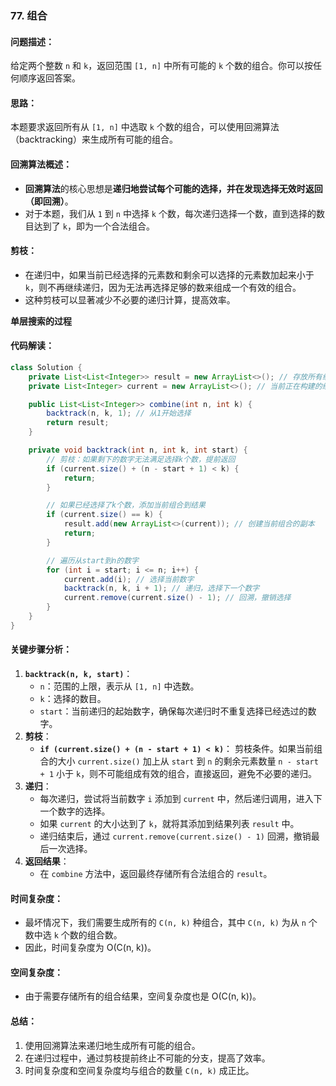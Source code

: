 ### **77. 组合**

#### **问题描述**：

给定两个整数 `n` 和 `k`，返回范围 `[1, n]` 中所有可能的 `k` 个数的组合。你可以按任何顺序返回答案。

#### **思路**：

本题要求返回所有从 `[1, n]` 中选取 `k` 个数的组合，可以使用回溯算法（backtracking）来生成所有可能的组合。

#### **回溯算法概述**：

- **回溯算法**的核心思想是**递归地尝试每个可能的选择，并在发现选择无效时返回（即回溯）**。
- 对于本题，我们从 `1` 到 `n` 中选择 `k` 个数，每次递归选择一个数，直到选择的数目达到了 `k`，即为一个合法组合。

#### **剪枝**：

- 在递归中，如果当前已经选择的元素数和剩余可以选择的元素数加起来小于 `k`，则不再继续递归，因为无法再选择足够的数来组成一个有效的组合。
- 这种剪枝可以显著减少不必要的递归计算，提高效率。

**单层搜索的过程**



#### **代码解读**：

```java
class Solution {
    private List<List<Integer>> result = new ArrayList<>(); // 存放所有组合的结果
    private List<Integer> current = new ArrayList<>(); // 当前正在构建的组合

    public List<List<Integer>> combine(int n, int k) {
        backtrack(n, k, 1); // 从1开始选择
        return result;
    }

    private void backtrack(int n, int k, int start) {
        // 剪枝：如果剩下的数字无法满足选择k个数，提前返回
        if (current.size() + (n - start + 1) < k) {
            return;
        }

        // 如果已经选择了k个数，添加当前组合到结果
        if (current.size() == k) {
            result.add(new ArrayList<>(current)); // 创建当前组合的副本
            return;
        }

        // 遍历从start到n的数字
        for (int i = start; i <= n; i++) {
            current.add(i); // 选择当前数字
            backtrack(n, k, i + 1); // 递归，选择下一个数字
            current.remove(current.size() - 1); // 回溯，撤销选择
        }
    }
}
```

#### **关键步骤分析**：

1. **`backtrack(n, k, start)`**：
   - `n`：范围的上限，表示从 `[1, n]` 中选数。
   - `k`：选择的数目。
   - `start`：当前递归的起始数字，确保每次递归时不重复选择已经选过的数字。
2. **剪枝**：
   - **`if (current.size() + (n - start + 1) < k)`**：
      剪枝条件。如果当前组合的大小 `current.size()` 加上从 `start` 到 `n` 的剩余元素数量 `n - start + 1` 小于 `k`，则不可能组成有效的组合，直接返回，避免不必要的递归。
3. **递归**：
   - 每次递归，尝试将当前数字 `i` 添加到 `current` 中，然后递归调用，进入下一个数字的选择。
   - 如果 `current` 的大小达到了 `k`，就将其添加到结果列表 `result` 中。
   - 递归结束后，通过 `current.remove(current.size() - 1)` 回溯，撤销最后一次选择。
4. **返回结果**：
   - 在 `combine` 方法中，返回最终存储所有合法组合的 `result`。

#### **时间复杂度**：

- 最坏情况下，我们需要生成所有的 `C(n, k)` 种组合，其中 `C(n, k)` 为从 `n` 个数中选 `k` 个数的组合数。
- 因此，时间复杂度为 O(C(n, k))。

#### **空间复杂度**：

- 由于需要存储所有的组合结果，空间复杂度也是 O(C(n, k))。

#### **总结**：

1. 使用回溯算法来递归地生成所有可能的组合。
2. 在递归过程中，通过剪枝提前终止不可能的分支，提高了效率。
3. 时间复杂度和空间复杂度均与组合的数量 `C(n, k)` 成正比。